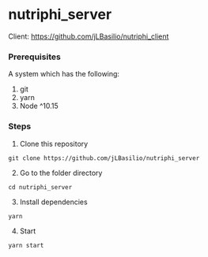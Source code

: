 # nutriphi_server

Client: https://github.com/jLBasilio/nutriphi_client

### Prerequisites

A system which has the following:
1. git
2. yarn
3. Node ^10.15

### Steps
1. Clone this repository
```
git clone https://github.com/jLBasilio/nutriphi_server
```
2. Go to the folder directory
```
cd nutriphi_server
```
3. Install dependencies
```
yarn
```
4. Start
```
yarn start
```
